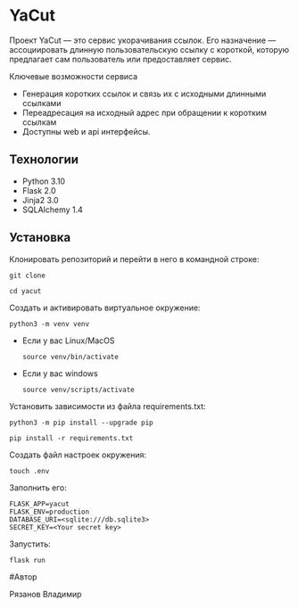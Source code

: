 # YaCut

Проект YaCut — это сервис укорачивания ссылок. Его назначение — ассоциировать длинную пользовательскую ссылку с короткой, которую предлагает сам пользователь или предоставляет сервис.

Ключевые возможности сервиса
* Генерация коротких ссылок и связь их с исходными длинными ссылками
* Переадресация на исходный адрес при обращении к коротким ссылкам
* Доступны web и api интерфейсы.

## Технологии
* Python 3.10
* Flask 2.0
* Jinja2 3.0
* SQLAlchemy 1.4

## Установка

Клонировать репозиторий и перейти в него в командной строке:

```
git clone 
```

```
cd yacut
```

Cоздать и активировать виртуальное окружение:

```
python3 -m venv venv
```

* Если у вас Linux/MacOS

    ```
    source venv/bin/activate
    ```

* Если у вас windows

    ```
    source venv/scripts/activate
    ```

Установить зависимости из файла requirements.txt:

```
python3 -m pip install --upgrade pip
```

```
pip install -r requirements.txt
```

Создать файл настроек окружения:

```
touch .env
```

Заполнить его:
```
FLASK_APP=yacut
FLASK_ENV=production
DATABASE_URI=<sqlite:///db.sqlite3>
SECRET_KEY=<Your secret key>
```

Запустить:
```
flask run
```

#Автор

Рязанов Владимир